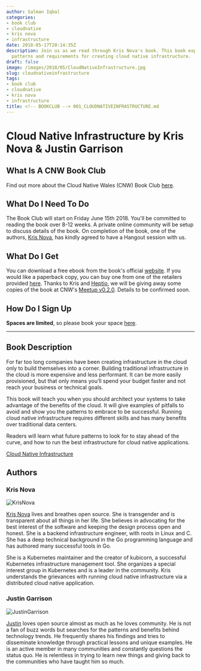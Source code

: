 ```yaml
---
author: Salman Iqbal
categories:
- book club
- cloudnative
- kris nova
- infrastructure
date: 2018-05-17T20:14:35Z
description: Join us as we read through Kris Nova's book. This book explains the practices,
  patterns and requirements for creating cloud native infrastructure.
draft: false
image: /images/2018/05/CloudNativeInfrastructure.jpg
slug: cloudnativeinfrastructure
tags:
- book club
- cloudnative
- kris nova
- infrastructure
title: <!-- BOOKCLUB --> 001_CLOUDNATIVEINFRASTRUCTURE.md
---
```


# Cloud Native Infrastructure by Kris Nova & Justin Garrison

## What Is A CNW Book Club

Find out more about the Cloud Native Wales (CNW) Book Club [here](https://blog.cloudnativewales.io/bookclub).

## What Do I Need To Do

The Book Club will start on Friday June 15th 2018.  You'll be committed to reading the book over 8-12 weeks.  A private online community will be setup to discuss details of the book. On completion of the book, one of the authors, [Kris Nova](https://twitter.com/krisnova), has kindly agreed to have a Hangout session with us.

## What Do I Get

You can download a free ebook from the book's official [website](https://www.cnibook.info/). If you would like a paperback copy, you can buy one from one of the retailers provided [here](https://www.cnibook.info/). Thanks to Kris and [Heptio](https://twitter.com/heptio), we will be giving away some copies of the book at CNW's [Meetup v0.2.0](https://www.meetup.com/Cloud-Native-Wales/events/lxwbppyxjbsb/). Details to be confirmed soon.

## How Do I Sign Up

**Spaces are limited**, so please book your space [here](https://www.eventbrite.co.uk/e/cnw-book-club-cloud-native-infrastructure-by-kris-nova-tickets-46200822905).

---

## Book Description

For far too long companies have been creating infrastructure in the cloud only to build themselves into a corner. Building traditional infrastructure in the cloud is more expensive and less performant. It can be more easily provisioned, but that only means you’ll spend your budget faster and not reach your business or technical goals.

This book will teach you when you should architect your systems to take advantage of the benefits of the cloud. It will give examples of pitfalls to avoid and show you the patterns to embrace to be successful. Running cloud native infrastructure requires different skills and has many benefits over traditional data centers.

Readers will learn what future patterns to look for to stay ahead of the curve, and how to run the best infrastructure for cloud native applications.

[Cloud Native Infrastructure](https://www.cnibook.info/)

## Authors

### Kris Nova

![KrisNova](/images/2018/05/KrisNova-1.png)

[Kris Nova](https://twitter.com/krisnova) lives and breathes open source. She is transgender and is transparent about all things in her life. She believes in advocating for the best interest of the software and keeping the design process open and honest. She is a backend infrastructure engineer, with roots in Linux and C. She has a deep technical background in the Go programming language and has authored many successful tools in Go.

She is a Kubernetes maintainer and the creator of kubicorn, a successful Kubernetes infrastructure management tool. She organizes a special interest group in Kubernetes and is a leader in the community. Kris understands the grievances with running cloud native infrastructure via a distributed cloud native application.

### Justin Garrison

![JustinGarrison](/images/2018/05/JustinGarrison-1.jpeg)

[Justin](https://twitter.com/rothgar) loves open source almost as much as he loves community. He is not a fan of buzz words but searches for the patterns and benefits behind technology trends. He frequently shares his findings and tries to disseminate knowledge through practical lessons and unique examples. He is an active member in many communities and constantly questions the status quo. He is relentless in trying to learn new things and giving back to the communities who have taught him so much.